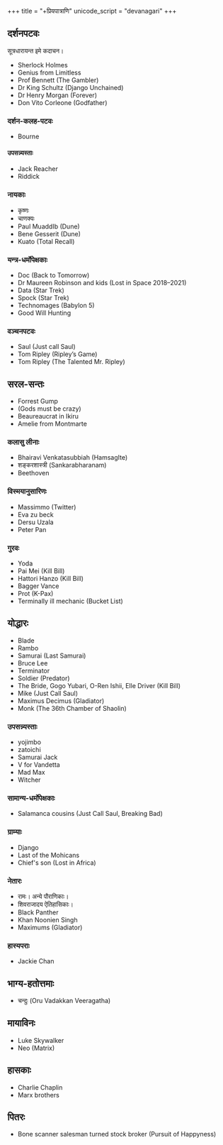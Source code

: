 +++
title = "+प्रियपात्राणि"
unicode_script = "devanagari"
+++

## दर्शनपटवः
सूत्रधारायन्त इमे कदाचन। 

- Sherlock Holmes
- Genius from Limitless 
- Prof Bennett (The Gambler)
- Dr King Schultz (Django Unchained)
- Dr Henry Morgan (Forever)
- Don Vito Corleone (Godfather)

### दर्शन-कलह-पटवः
- Bourne

#### उपसन्न्यस्ताः
- Jack Reacher
- Riddick

### नायकाः
- कृष्णः
- चाणक्यः
- Paul MuaddIb (Dune)
- Bene Gesserit (Dune)
- Kuato (Total Recall)

### यन्त्र-धर्मोपेक्षकाः
- Doc (Back to Tomorrow)
- Dr Maureen Robinson and kids (Lost in Space 2018–2021)
- Data (Star Trek)
- Spock (Star Trek)
- Technomages (Babylon 5)
- Good Will Hunting

### वञ्चनपटवः
- Saul (Just call Saul)
- Tom Ripley (Ripley’s Game)
- Tom Ripley (The Talented Mr. Ripley)


## सरल-सन्तः
- Forrest Gump
- (Gods must be crazy)
- Beaureaucrat in Ikiru
- Amelie from Montmarte

### कलासु लीनाः
- Bhairavi Venkatasubbiah (HamsagIte)
- शङ्करशास्त्री (Sankarabharanam)
- Beethoven

### विस्मयानुसारिणः
- Massimmo (Twitter)
- Eva zu beck
- Dersu Uzala
- Peter Pan

### गुरवः
- Yoda
- Pai Mei (Kill Bill)
- Hattori Hanzo (Kill Bill)
- Bagger Vance
- Prot (K-Pax)
- Terminally ill mechanic (Bucket List)


## योद्धारः
- Blade
- Rambo
- Samurai (Last Samurai)
- Bruce Lee
- Terminator
- Soldier (Predator)
- The Bride, Gogo Yubari, O-Ren Ishii, Elle Driver (Kill Bill)
- Mike (Just Call Saul)
- Maximus Decimus (Gladiator)
- Monk (The 36th Chamber of Shaolin)

### उपसन्न्यस्ताः
- yojimbo
- zatoichi
- Samurai Jack
- V for Vandetta
- Mad Max
- Witcher

### सामान्य-धर्मोपेक्षकाः
- Salamanca cousins (Just Call Saul, Breaking Bad)

### ग्राम्याः
- Django
- Last of the Mohicans
- Chief's son (Lost in Africa)

### नेतारः
- रामः। अन्ये पौराणिकाः। 
- शिवराजादय ऐतिहासिकाः।
- Black Panther
- Khan Noonien Singh
- Maximums (Gladiator)

### हास्यपराः
- Jackie Chan

## भाग्य-हतोत्तमाः
- चन्दुः (Oru Vadakkan Veeragatha)

## मायाविनः
- Luke Skywalker
- Neo (Matrix)

## हासकाः
- Charlie Chaplin
- Marx brothers

## पितरः
- Bone scanner salesman turned stock broker (Pursuit of Happyness)